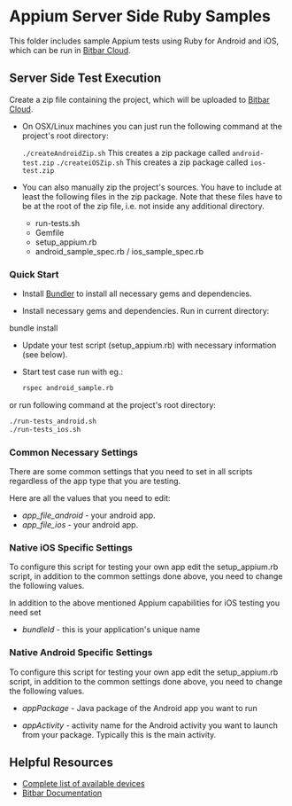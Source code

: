 # Appium Server Side Ruby Samples

This folder includes sample Appium tests using Ruby for Android and iOS, which can be run in [Bitbar Cloud](https://cloud.bitbar.com/).

## Server Side Test Execution

Create a zip file containing the project, which will be uploaded to [Bitbar Cloud](https://cloud.bitbar.com/).

* On OSX/Linux machines you can just run the following command at the project's root directory:

    `./createAndroidZip.sh` This creates a zip package called `android-test.zip`
    `./createiOSZip.sh` This creates a zip package called `ios-test.zip`

* You can also manually zip the project's sources. You have to include at least the following files in the zip package.
Note that these files have to be at the root of the zip file, i.e. not inside any additional directory.

  * run-tests.sh
  * Gemfile
  * setup_appium.rb
  * android_sample_spec.rb / ios_sample_spec.rb

### Quick Start

* Install [Bundler](http://bundler.io/) to install all necessary gems
and dependencies.

* Install necessary gems and dependencies. Run in current directory:

bundle install

* Update your test script (setup_appium.rb) with necessary information
(see below).

* Start test case run with eg.:

    ```sh
    rspec android_sample.rb
    ```

or run following command at the project's root directory:

```sh
./run-tests_android.sh
./run-tests_ios.sh
```

### Common Necessary Settings

There are some common settings that you need to set in all scripts
regardless of the app type that you are testing.

Here are all the values that you need to edit:

* *app_file_android* - your android app.
* *app_file_ios* - your android app.

### Native iOS Specific Settings

To configure this script for testing your own app edit the setup_appium.rb script,
in addition to the common settings done above, you need to change the following values.

In addition to the above mentioned Appium capabilities for iOS testing
you need set

* *bundleId* - this is your application's unique name

### Native Android Specific Settings

To configure this script for testing your own app edit the setup_appium.rb script,
in addition to the common settings done above, you need to change the following values.

* *appPackage* - Java package of the Android app you want to run

* *appActivity* - activity name for the Android activity you want to
launch from your package. Typically this is the main activity.

## Helpful Resources

* [Complete list of available devices](https://cloud.bitbar.com/#public/devices)
* [Bitbar Documentation](http://docs.bitbar.com/)
